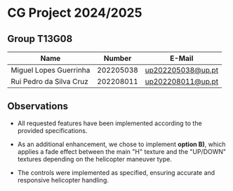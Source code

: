 # CG Project 2024/2025

## Group T13G08

| Name             | Number    | E-Mail             |
| ---------------- | --------- | ------------------ |
| Miguel Lopes Guerrinha  | 202205038 | up202205038@up.pt  |
| Rui Pedro da Silva Cruz | 202208011 | up202208011@up.pt  |

## Observations

- All requested features have been implemented according to the provided specifications.

- As an additional enhancement, we chose to implement **option B)**, which applies a fade effect between the main "H" texture and the "UP/DOWN" textures depending on the helicopter maneuver type.

- The controls were implemented as specified, ensuring accurate and responsive helicopter handling.
